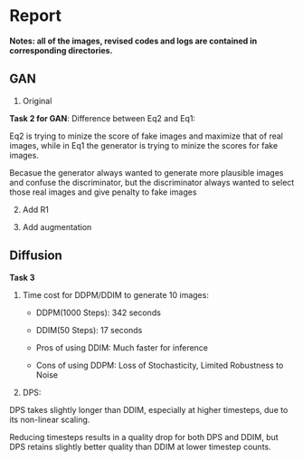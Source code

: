 # Report

**Notes: all of the images, revised codes and logs are contained in corresponding directories.**

## GAN

1. Original

**Task 2 for GAN**: Difference between Eq2 and Eq1: 

Eq2 is trying to minize the score of fake images and maximize that of real images, while in Eq1 the generator is trying to minize the scores for fake images.

Becasue the generator always wanted to generate more plausible images and confuse the discriminator, but the discriminator always wanted to select those real images and give penalty to fake images

2. Add R1

3. Add augmentation


## Diffusion

**Task 3**

1. Time cost for DDPM/DDIM to generate 10 images:

     * DDPM(1000 Steps): 342 seconds

     * DDIM(50 Steps): 17 seconds

     * Pros of using DDIM: Much faster for inference  

     * Cons of using DDPM: Loss of Stochasticity, Limited Robustness to Noise

2. DPS:

DPS takes slightly longer than DDIM, especially at higher timesteps, due to its non-linear scaling.

Reducing timesteps results in a quality drop for both DPS and DDIM, but DPS retains slightly better quality than DDIM at lower timestep counts.

